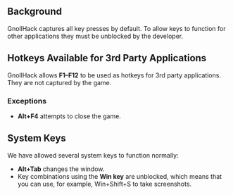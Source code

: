 ## Background

GnollHack captures all key presses by default. To allow keys to function for other applications they must be unblocked by the developer.

## Hotkeys Available for 3rd Party Applications

GnollHack allows **F1–F12** to be used as hotkeys for 3rd party applications. They are not captured by the game.

### Exceptions

- **Alt+F4** attempts to close the game.

## System Keys

We have allowed several system keys to function normally:

- **Alt+Tab** changes the window.
- Key combinations using the **Win key** are unblocked, which means that you can use, for example, Win+Shift+S to take screenshots.
